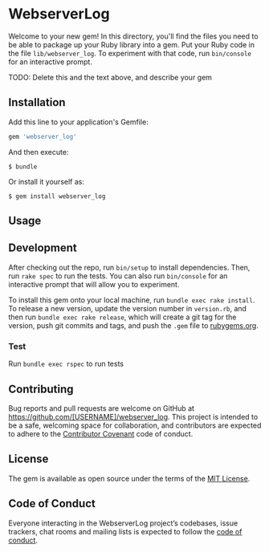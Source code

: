 # WebserverLog

Welcome to your new gem! In this directory, you'll find the files you need to be able to package up your Ruby library into a gem. Put your Ruby code in the file `lib/webserver_log`. To experiment with that code, run `bin/console` for an interactive prompt.

TODO: Delete this and the text above, and describe your gem

## Installation

Add this line to your application's Gemfile:

```ruby
gem 'webserver_log'
```

And then execute:

    $ bundle

Or install it yourself as:

    $ gem install webserver_log

## Usage

## Development

After checking out the repo, run `bin/setup` to install dependencies. Then, run `rake spec` to run the tests. You can also run `bin/console` for an interactive prompt that will allow you to experiment.

To install this gem onto your local machine, run `bundle exec rake install`. To release a new version, update the version number in `version.rb`, and then run `bundle exec rake release`, which will create a git tag for the version, push git commits and tags, and push the `.gem` file to [rubygems.org](https://rubygems.org).

### Test

Run `bundle exec rspec` to run tests

## Contributing

Bug reports and pull requests are welcome on GitHub at https://github.com/[USERNAME]/webserver_log. This project is intended to be a safe, welcoming space for collaboration, and contributors are expected to adhere to the [Contributor Covenant](http://contributor-covenant.org) code of conduct.

## License

The gem is available as open source under the terms of the [MIT License](https://opensource.org/licenses/MIT).

## Code of Conduct

Everyone interacting in the WebserverLog project’s codebases, issue trackers, chat rooms and mailing lists is expected to follow the [code of conduct](https://github.com/[USERNAME]/webserver_log/blob/master/CODE_OF_CONDUCT.md).
